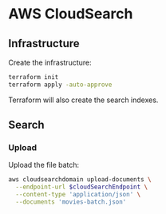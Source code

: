 # AWS CloudSearch

## Infrastructure
Create the infrastructure:

```sh
terraform init
terraform apply -auto-approve
```

Terraform will also create the search indexes.

## Search

### Upload

Upload the file batch:

```sh
aws cloudsearchdomain upload-documents \
  --endpoint-url $cloudSearchEndpoint \
  --content-type 'application/json' \
  --documents 'movies-batch.json'
```
